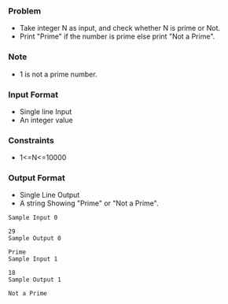 ### Problem
- Take integer N as input, and check whether N is prime or Not.
- Print "Prime" if the number is prime else print "Not a Prime".

### Note
- 1 is not a prime number.

### Input Format
- Single line Input
- An integer value

### Constraints
- 1<=N<=10000

### Output Format
- Single Line Output
- A string Showing "Prime" or "Not a Prime".

```
Sample Input 0

29
Sample Output 0

Prime
Sample Input 1

18
Sample Output 1

Not a Prime
```